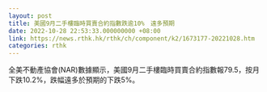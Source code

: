 ```yaml
---
layout: post
title: 美國9月二手樓臨時買賣合約指數跌逾10%　遠多預期
date: 2022-10-28 22:53:33.000000000 +08:00
link: https://news.rthk.hk/rthk/ch/component/k2/1673177-20221028.htm
categories: rthk
---
```


全美不動產協會(NAR)數據顯示，美國9月二手樓臨時買賣合約指數報79.5，按月下跌10.2%，跌幅遠多於預期的下跌5%。
